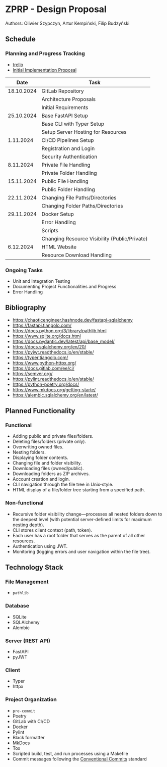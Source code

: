 # ZPRP - Design Proposal

Authors: Oliwier Szypczyn, Artur Kempiński, Filip Budzyński

## Schedule

### Planning and Progress Tracking

- [trello](https://trello.com/invite/b/6717e8983e448098895c9abd/ATTIf472471e95b03fbfd2a64e328e9d56805C7AD1F2/zprp)
- [Initial Implementation Proposal](https://docs.google.com/document/d/1Ja9pGZcc4Bm5onkOSrGuZB2RC4V7GIif2MGYyNo782I/edit?tab=t.0#heading=h.5zv4f977yngz)

| Date       | Task                                            |
| ---------- | ----------------------------------------------- |
| 18.10.2024 | GitLab Repository                               |
|            | Architecture Proposals                          |
|            | Initial Requirements                            |
| 25.10.2024 | Base FastAPI Setup                              |
|            | Base CLI with Typer Setup                       |
|            | Setup Server Hosting for Resources              |
| 1.11.2024  | CI/CD Pipelines Setup                           |
|            | Registration and Login                          |
|            | Security Authentication                         |
| 8.11.2024  | Private File Handling                           |
|            | Private Folder Handling                         |
| 15.11.2024 | Public File Handling                            |
|            | Public Folder Handling                          |
| 22.11.2024 | Changing File Paths/Directories                 |
|            | Changing Folder Paths/Directories               |
| 29.11.2024 | Docker Setup                                    |
|            | Error Handling                                  |
|            | Scripts                                         |
|            | Changing Resource Visibility (Public/Private)   |
| 6.12.2024  | HTML Website                                    |
|            | Resource Download Handling                      |

### Ongoing Tasks

- Unit and Integration Testing
- Documenting Project Functionalities and Progress
- Error Handling

## Bibliography

- <https://chaoticengineer.hashnode.dev/fastapi-sqlalchemy>
- <https://fastapi.tiangolo.com/>
- <https://docs.python.org/3/library/pathlib.html>
- <https://www.sqlite.org/docs.html>
- <https://docs.pydantic.dev/latest/api/base_model/>
- <https://docs.sqlalchemy.org/en/20/>
- <https://pyjwt.readthedocs.io/en/stable/>
- <https://typer.tiangolo.com/>
- <https://www.python-httpx.org/>
- <https://docs.gitlab.com/ee/ci/>
- <https://semver.org/>
- <https://pylint.readthedocs.io/en/stable/>
- <https://python-poetry.org/docs/>
- <https://www.mkdocs.org/getting-starte/>
- <https://alembic.sqlalchemy.org/en/latest/>

## Planned Functionality

### Functional

- Adding public and private files/folders.
- Deleting files/folders (private only).
- Overwriting owned files.
- Nesting folders.
- Displaying folder contents.
- Changing file and folder visibility.
- Downloading files (owned/public).
- Downloading folders as ZIP archives.
- Account creation and login.
- CLI navigation through the file tree in Unix-style.
- HTML display of a file/folder tree starting from a specified path.

### Non-functional

- Recursive folder visibility change—processes all nested folders down to the deepest level (with potential server-defined limits for maximum nesting depth).
- CLI stores client context (path, token).
- Each user has a root folder that serves as the parent of all other resources.
- Authentication using JWT.
- Monitoring (logging errors and user navigation within the file tree).

## Technology Stack

### File Management

- `pathlib`

### Database

- SQLite
- SQLAlchemy
- Alembic

### Server (REST API)

- FastAPI
- pyJWT

### Client

- Typer
- httpx

### Project Organization

- `pre-commit`
- Poetry
- GitLab with CI/CD
- Docker
- Pylint
- Black formatter
- MkDocs
- Tox
- Scripted build, test, and run processes using a Makefile
- Commit messages following the [Conventional Commits](https://www.conventionalcommits.org/en/v1.0.0/) standard
